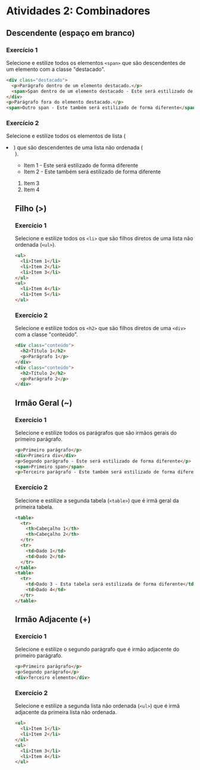 # Atividades 2: Combinadores

## Descendente (espaço em branco)

### Exercício 1
Selecione e estilize todos os elementos `<span>` que são descendentes de um elemento com a classe "destacado".

```html
<div class="destacado">
  <p>Parágrafo dentro de um elemento destacado.</p>
  <span>Span dentro de um elemento destacado - Este será estilizado de forma diferente</span>
</div>
<p>Parágrafo fora do elemento destacado.</p>
<span>Outro span - Este também será estilizado de forma diferente</span>
```

### Exercício 2
Selecione e estilize todos os elementos de lista (<li>) que são descendentes de uma lista não ordenada (<ul>).

<ul>
  <li>Item 1 - Este será estilizado de forma diferente</li>
  <li>Item 2 - Este também será estilizado de forma diferente</li>
</ul>
<ol>
  <li>Item 3</li>
  <li>Item 4</li>
</ol>

## Filho (>)
### Exercício 1
Selecione e estilize todos os `<li>` que são filhos diretos de uma lista não ordenada (`<ul>`).

```html
<ul>
  <li>Item 1</li>
  <li>Item 2</li>
  <li>Item 3</li>
</ul>
<ul>
  <li>Item 4</li>
  <li>Item 5</li>
</ul>
```
### Exercício 2
Selecione e estilize todos os `<h2>` que são filhos diretos de uma `<div>` com a classe "conteúdo".

```html
<div class="conteúdo">
  <h2>Título 1</h2>
  <p>Parágrafo 1</p>
</div>
<div class="conteúdo">
  <h2>Título 2</h2>
  <p>Parágrafo 2</p>
</div>
```
## Irmão Geral (~)
### Exercício 1
Selecione e estilize todos os parágrafos que são irmãos gerais do primeiro parágrafo.

```html
<p>Primeiro parágrafo</p>
<div>Primeira div</div>
<p>Segundo parágrafo - Este será estilizado de forma diferente</p>
<span>Primeiro span</span>
<p>Terceiro parágrafo - Este também será estilizado de forma diferente</p>
```
### Exercício 2
Selecione e estilize a segunda tabela (`<table>`) que é irmã geral da primeira tabela.

```html
<table>
  <tr>
    <th>Cabeçalho 1</th>
    <th>Cabeçalho 2</th>
  </tr>
  <tr>
    <td>Dado 1</td>
    <td>Dado 2</td>
  </tr>
</table>
<table>
  <tr>
    <td>Dado 3 - Esta tabela será estilizada de forma diferente</td>
    <td>Dado 4</td>
  </tr>
</table>
```
## Irmão Adjacente (+)
### Exercício 1
Selecione e estilize o segundo parágrafo que é irmão adjacente do primeiro parágrafo.

```html
<p>Primeiro parágrafo</p>
<p>Segundo parágrafo</p>
<div>Terceiro elemento</div>
```
### Exercício 2
Selecione e estilize a segunda lista não ordenada (`<ul>`) que é irmã adjacente da primeira lista não ordenada.

```html
<ul>
  <li>Item 1</li>
  <li>Item 2</li>
</ul>
<ul>
  <li>Item 3</li>
  <li>Item 4</li>
</ul>
```